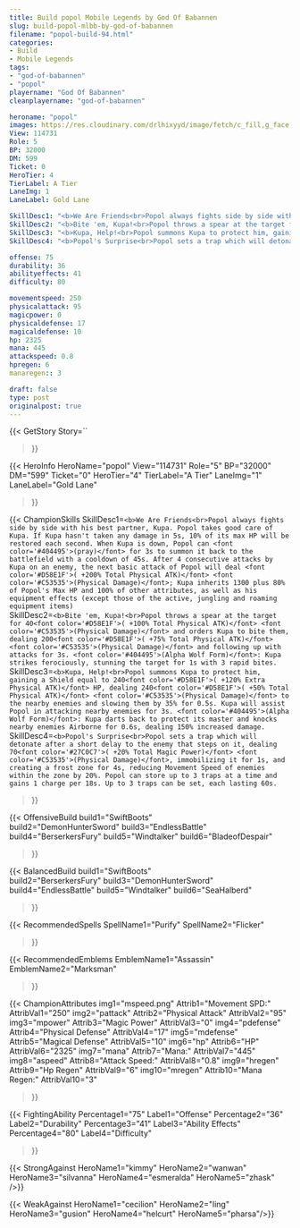 ```yaml
---
title: Build popol Mobile Legends by God Of Babannen
slug: build-popol-mlbb-by-god-of-babannen
filename: "popol-build-94.html"
categories: 
- Build 
- Mobile Legends
tags: 
- "god-of-babannen"
- "popol"
playername: "God Of Babannen"
cleanplayername: "god-of-babannen"

heroname: "popol"
images: https://res.cloudinary.com/drlhixyyd/image/fetch/c_fill,g_face,f_auto/https://cdn2-build.mobagenie.my.id/p/images/banner/full/popol.jpg
View: 114731 
Role: 5 
BP: 32000
DM: 599 
Ticket: 0 
HeroTier: 4 
TierLabel: A Tier 
LaneImg: 1
LaneLabel: Gold Lane 

SkillDesc1: "<b>We Are Friends<br>Popol always fights side by side with his best partner, Kupa. Popol takes good care of Kupa. If Kupa hasn't taken any damage in 5s, 10% of its max HP will be restored each second. When Kupa is down, Popol can <font color='#404495'>(pray)</font> for 3s to summon it back to the battlefield with a cooldown of 45s. After 4 consecutive attacks by Kupa on an enemy, the next basic attack of Popol will deal <font color='#D58E1F'>( +200% Total Physical ATK)</font> <font color='#C53535'>(Physical Damage)</font>; Kupa inherits 1300 plus 80% of Popol's Max HP and 100% of other attributes, as well as his equipment effects (except those of the active, jungling and roaming equipment items)"   
SkillDesc2: "<b>Bite 'em, Kupa!<br>Popol throws a spear at the target for 40<font color='#D58E1F'>( +100% Total Physical ATK)</font> <font color='#C53535'>(Physical Damage)</font> and orders Kupa to bite them, dealing 200<font color='#D58E1F'>( +75% Total Physical ATK)</font> <font color='#C53535'>(Physical Damage)</font> and following up with attacks for 3s. <font color='#404495'>(Alpha Wolf Form)</font>: Kupa strikes ferociously, stunning the target for 1s with 3 rapid bites."   
SkillDesc3: "<b>Kupa, Help!<br>Popol summons Kupa to protect him, gaining a Shield equal to 240<font color='#D58E1F'>( +120% Extra Physical ATK)</font> HP, dealing 240<font color='#D58E1F'>( +50% Total Physical ATK)</font> <font color='#C53535'>(Physical Damage)</font> to the nearby enemies and slowing them by 35% for 0.5s. Kupa will assist Popol in attacking nearby enemies for 3s. <font color='#404495'>(Alpha Wolf Form)</font>: Kupa darts back to protect its master and knocks nearby enemies Airborne for 0.6s, dealing 150% increased damage."   
SkillDesc4: "<b>Popol's Surprise<br>Popol sets a trap which will detonate after a short delay to the enemy that steps on it, dealing 70<font color='#27C0C7'>( +20% Total Magic Power)</font> <font color='#C53535'>(Physical Damage)</font>, immobilizing it for 1s, and creating a frost zone for 4s, reducing Movement Speed of enemies within the zone by 20%. Popol can store up to 3 traps at a time and gains 1 charge per 18s. Up to 3 traps can be set, each lasting 60s."  

offense: 75 
durability: 36 
abilityeffects: 41 
difficulty: 80 

movementspeed: 250
physicalattack: 95
magicpower: 0
physicaldefense: 17
magicaldefense: 10
hp: 2325
mana: 445
attackspeed: 0.8
hpregen: 6
manaregen:: 3

draft: false
type: post
originalpost: true
---
```



{{< GetStory 
Story=`` 
>}}

{{< HeroInfo 
HeroName="popol" 
View="114731" 
Role="5" 
BP="32000" 
DM="599" 
Ticket="0" 
HeroTier="4" 
TierLabel="A Tier" 
LaneImg="1" 
LaneLabel="Gold Lane" 
>}}
 
{{< ChampionSkills 
SkillDesc1=`<b>We Are Friends<br>Popol always fights side by side with his best partner, Kupa. Popol takes good care of Kupa. If Kupa hasn't taken any damage in 5s, 10% of its max HP will be restored each second. When Kupa is down, Popol can <font color='#404495'>(pray)</font> for 3s to summon it back to the battlefield with a cooldown of 45s. After 4 consecutive attacks by Kupa on an enemy, the next basic attack of Popol will deal <font color='#D58E1F'>( +200% Total Physical ATK)</font> <font color='#C53535'>(Physical Damage)</font>; Kupa inherits 1300 plus 80% of Popol's Max HP and 100% of other attributes, as well as his equipment effects (except those of the active, jungling and roaming equipment items)`   
SkillDesc2=`<b>Bite 'em, Kupa!<br>Popol throws a spear at the target for 40<font color='#D58E1F'>( +100% Total Physical ATK)</font> <font color='#C53535'>(Physical Damage)</font> and orders Kupa to bite them, dealing 200<font color='#D58E1F'>( +75% Total Physical ATK)</font> <font color='#C53535'>(Physical Damage)</font> and following up with attacks for 3s. <font color='#404495'>(Alpha Wolf Form)</font>: Kupa strikes ferociously, stunning the target for 1s with 3 rapid bites.`   
SkillDesc3=`<b>Kupa, Help!<br>Popol summons Kupa to protect him, gaining a Shield equal to 240<font color='#D58E1F'>( +120% Extra Physical ATK)</font> HP, dealing 240<font color='#D58E1F'>( +50% Total Physical ATK)</font> <font color='#C53535'>(Physical Damage)</font> to the nearby enemies and slowing them by 35% for 0.5s. Kupa will assist Popol in attacking nearby enemies for 3s. <font color='#404495'>(Alpha Wolf Form)</font>: Kupa darts back to protect its master and knocks nearby enemies Airborne for 0.6s, dealing 150% increased damage.`   
SkillDesc4=`<b>Popol's Surprise<br>Popol sets a trap which will detonate after a short delay to the enemy that steps on it, dealing 70<font color='#27C0C7'>( +20% Total Magic Power)</font> <font color='#C53535'>(Physical Damage)</font>, immobilizing it for 1s, and creating a frost zone for 4s, reducing Movement Speed of enemies within the zone by 20%. Popol can store up to 3 traps at a time and gains 1 charge per 18s. Up to 3 traps can be set, each lasting 60s.`   
>}}

{{< OffensiveBuild 
build1="SwiftBoots"  
build2="DemonHunterSword" 
build3="EndlessBattle" 
build4="BerserkersFury" 
build5="Windtalker" 
build6="BladeofDespair" 
>}} 

{{< BalancedBuild 
build1="SwiftBoots"  
build2="BerserkersFury" 
build3="DemonHunterSword" 
build4="EndlessBattle" 
build5="Windtalker" 
build6="SeaHalberd" 
>}}


{{< RecommendedSpells 
SpellName1="Purify" 
SpellName2="Flicker" 
>}}  

{{< RecommendedEmblems 
EmblemName1="Assassin" 
EmblemName2="Marksman" 
>}}   


{{< ChampionAttributes
img1="mspeed.png" Attrib1="Movement SPD:" AttribVal1="250"
img2="pattack" Attrib2="Physical Attack" AttribVal2="95"
img3="mpower" Attrib3="Magic Power" AttribVal3="0"
img4="pdefense" Attrib4="Physical Defense" AttribVal4="17"
img5="mdefense" Attrib5="Magical Defense" AttribVal5="10"
img6="hp" Attrib6="HP" AttribVal6="2325"
img7="mana" Attrib7="Mana:" AttribVal7="445"
img8="aspeed" Attrib8="Attack Speed:" AttribVal8="0.8"
img9="hregen" Attrib9="Hp Regen" AttribVal9="6"
img10="mregen" Attrib10="Mana Regen:" AttribVal10="3"
>}}


{{< FightingAbility
Percentage1="75" Label1="Offense"
Percentage2="36" Label2="Durability"
Percentage3="41" Label3="Ability Effects"
Percentage4="80" Label4="Difficulty"
 >}}

{{< StrongAgainst 
HeroName1="kimmy"
HeroName2="wanwan"
HeroName3="silvanna"
HeroName4="esmeralda"
HeroName5="zhask"
/>}}

{{< WeakAgainst
HeroName1="cecilion"
HeroName2="ling"
HeroName3="gusion"
HeroName4="helcurt"
HeroName5="pharsa"/>}}
